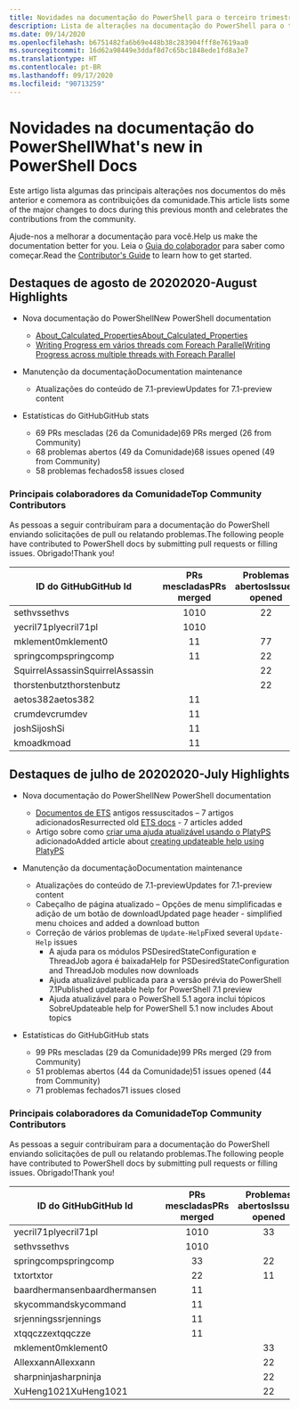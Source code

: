 ```yaml
---
title: Novidades na documentação do PowerShell para o terceiro trimestre de 2020
description: Lista de alterações na documentação do PowerShell para o terceiro trimestre de 2020
ms.date: 09/14/2020
ms.openlocfilehash: b6751482fa6b69e448b38c283904fff8e7619aa0
ms.sourcegitcommit: 16d62a98449e3ddaf8d7c65bc1848ede1fd8a3e7
ms.translationtype: HT
ms.contentlocale: pt-BR
ms.lasthandoff: 09/17/2020
ms.locfileid: "90713259"
---
```

# <a name="whats-new-in-powershell-docs"></a><span data-ttu-id="a7cf2-103">Novidades na documentação do PowerShell</span><span class="sxs-lookup"><span data-stu-id="a7cf2-103">What's new in PowerShell Docs</span></span>

<span data-ttu-id="a7cf2-104">Este artigo lista algumas das principais alterações nos documentos do mês anterior e comemora as contribuições da comunidade.</span><span class="sxs-lookup"><span data-stu-id="a7cf2-104">This article lists some of the major changes to docs during this previous month and celebrates the contributions from the community.</span></span>

<span data-ttu-id="a7cf2-105">Ajude-nos a melhorar a documentação para você.</span><span class="sxs-lookup"><span data-stu-id="a7cf2-105">Help us make the documentation better for you.</span></span> <span data-ttu-id="a7cf2-106">Leia o [Guia do colaborador][contrib] para saber como começar.</span><span class="sxs-lookup"><span data-stu-id="a7cf2-106">Read the [Contributor's Guide][contrib] to learn how to get started.</span></span>

## <a name="2020-august-highlights"></a><span data-ttu-id="a7cf2-107">Destaques de agosto de 2020</span><span class="sxs-lookup"><span data-stu-id="a7cf2-107">2020-August Highlights</span></span>

- <span data-ttu-id="a7cf2-108">Nova documentação do PowerShell</span><span class="sxs-lookup"><span data-stu-id="a7cf2-108">New PowerShell documentation</span></span>
  - [<span data-ttu-id="a7cf2-109">About_Calculated_Properties</span><span class="sxs-lookup"><span data-stu-id="a7cf2-109">About_Calculated_Properties</span></span>](/powershell/module/microsoft.powershell.core/about/about_calculated_properties)
  - [<span data-ttu-id="a7cf2-110">Writing Progress em vários threads com Foreach Parallel</span><span class="sxs-lookup"><span data-stu-id="a7cf2-110">Writing Progress across multiple threads with Foreach Parallel</span></span>](/powershell/scripting/learn/deep-dives/write-progress-across-multiple-threads)
- <span data-ttu-id="a7cf2-111">Manutenção da documentação</span><span class="sxs-lookup"><span data-stu-id="a7cf2-111">Documentation maintenance</span></span>
  - <span data-ttu-id="a7cf2-112">Atualizações do conteúdo de 7.1-preview</span><span class="sxs-lookup"><span data-stu-id="a7cf2-112">Updates for 7.1-preview content</span></span>

- <span data-ttu-id="a7cf2-113">Estatísticas do GitHub</span><span class="sxs-lookup"><span data-stu-id="a7cf2-113">GitHub stats</span></span>
  - <span data-ttu-id="a7cf2-114">69 PRs mescladas (26 da Comunidade)</span><span class="sxs-lookup"><span data-stu-id="a7cf2-114">69 PRs merged (26 from Community)</span></span>
  - <span data-ttu-id="a7cf2-115">68 problemas abertos (49 da Comunidade)</span><span class="sxs-lookup"><span data-stu-id="a7cf2-115">68 issues opened (49 from Community)</span></span>
  - <span data-ttu-id="a7cf2-116">58 problemas fechados</span><span class="sxs-lookup"><span data-stu-id="a7cf2-116">58 issues closed</span></span>

### <a name="top-community-contributors"></a><span data-ttu-id="a7cf2-117">Principais colaboradores da Comunidade</span><span class="sxs-lookup"><span data-stu-id="a7cf2-117">Top Community Contributors</span></span>

<span data-ttu-id="a7cf2-118">As pessoas a seguir contribuíram para a documentação do PowerShell enviando solicitações de pull ou relatando problemas.</span><span class="sxs-lookup"><span data-stu-id="a7cf2-118">The following people have contributed to PowerShell docs by submitting pull requests or filling issues.</span></span> <span data-ttu-id="a7cf2-119">Obrigado!</span><span class="sxs-lookup"><span data-stu-id="a7cf2-119">Thank you!</span></span>

|    <span data-ttu-id="a7cf2-120">ID do GitHub</span><span class="sxs-lookup"><span data-stu-id="a7cf2-120">GitHub Id</span></span>     | <span data-ttu-id="a7cf2-121">PRs mescladas</span><span class="sxs-lookup"><span data-stu-id="a7cf2-121">PRs merged</span></span> | <span data-ttu-id="a7cf2-122">Problemas abertos</span><span class="sxs-lookup"><span data-stu-id="a7cf2-122">Issues opened</span></span> |
| ---------------- | :--------: | :-----------: |
| <span data-ttu-id="a7cf2-123">sethvs</span><span class="sxs-lookup"><span data-stu-id="a7cf2-123">sethvs</span></span>           |     <span data-ttu-id="a7cf2-124">10</span><span class="sxs-lookup"><span data-stu-id="a7cf2-124">10</span></span>     |       <span data-ttu-id="a7cf2-125">2</span><span class="sxs-lookup"><span data-stu-id="a7cf2-125">2</span></span>       |
| <span data-ttu-id="a7cf2-126">yecril71pl</span><span class="sxs-lookup"><span data-stu-id="a7cf2-126">yecril71pl</span></span>       |     <span data-ttu-id="a7cf2-127">10</span><span class="sxs-lookup"><span data-stu-id="a7cf2-127">10</span></span>     |               |
| <span data-ttu-id="a7cf2-128">mklement0</span><span class="sxs-lookup"><span data-stu-id="a7cf2-128">mklement0</span></span>        |     <span data-ttu-id="a7cf2-129">1</span><span class="sxs-lookup"><span data-stu-id="a7cf2-129">1</span></span>      |       <span data-ttu-id="a7cf2-130">7</span><span class="sxs-lookup"><span data-stu-id="a7cf2-130">7</span></span>       |
| <span data-ttu-id="a7cf2-131">springcomp</span><span class="sxs-lookup"><span data-stu-id="a7cf2-131">springcomp</span></span>       |     <span data-ttu-id="a7cf2-132">1</span><span class="sxs-lookup"><span data-stu-id="a7cf2-132">1</span></span>      |       <span data-ttu-id="a7cf2-133">2</span><span class="sxs-lookup"><span data-stu-id="a7cf2-133">2</span></span>       |
| <span data-ttu-id="a7cf2-134">SquirrelAssassin</span><span class="sxs-lookup"><span data-stu-id="a7cf2-134">SquirrelAssassin</span></span> |            |       <span data-ttu-id="a7cf2-135">2</span><span class="sxs-lookup"><span data-stu-id="a7cf2-135">2</span></span>       |
| <span data-ttu-id="a7cf2-136">thorstenbutz</span><span class="sxs-lookup"><span data-stu-id="a7cf2-136">thorstenbutz</span></span>     |            |       <span data-ttu-id="a7cf2-137">2</span><span class="sxs-lookup"><span data-stu-id="a7cf2-137">2</span></span>       |
| <span data-ttu-id="a7cf2-138">aetos382</span><span class="sxs-lookup"><span data-stu-id="a7cf2-138">aetos382</span></span>         |     <span data-ttu-id="a7cf2-139">1</span><span class="sxs-lookup"><span data-stu-id="a7cf2-139">1</span></span>      |               |
| <span data-ttu-id="a7cf2-140">crumdev</span><span class="sxs-lookup"><span data-stu-id="a7cf2-140">crumdev</span></span>          |     <span data-ttu-id="a7cf2-141">1</span><span class="sxs-lookup"><span data-stu-id="a7cf2-141">1</span></span>      |               |
| <span data-ttu-id="a7cf2-142">joshSi</span><span class="sxs-lookup"><span data-stu-id="a7cf2-142">joshSi</span></span>           |     <span data-ttu-id="a7cf2-143">1</span><span class="sxs-lookup"><span data-stu-id="a7cf2-143">1</span></span>      |               |
| <span data-ttu-id="a7cf2-144">kmoad</span><span class="sxs-lookup"><span data-stu-id="a7cf2-144">kmoad</span></span>            |     <span data-ttu-id="a7cf2-145">1</span><span class="sxs-lookup"><span data-stu-id="a7cf2-145">1</span></span>      |               |

## <a name="2020-july-highlights"></a><span data-ttu-id="a7cf2-146">Destaques de julho de 2020</span><span class="sxs-lookup"><span data-stu-id="a7cf2-146">2020-July Highlights</span></span>

- <span data-ttu-id="a7cf2-147">Nova documentação do PowerShell</span><span class="sxs-lookup"><span data-stu-id="a7cf2-147">New PowerShell documentation</span></span>
  - <span data-ttu-id="a7cf2-148">[Documentos de ETS](/powershell/scripting/developer/ets/overview) antigos ressuscitados – 7 artigos adicionados</span><span class="sxs-lookup"><span data-stu-id="a7cf2-148">Resurrected old [ETS docs](/powershell/scripting/developer/ets/overview) - 7 articles added</span></span>
  - <span data-ttu-id="a7cf2-149">Artigo sobre como [criar uma ajuda atualizável usando o PlatyPS](/powershell/scripting/dev-cross-plat/create-help-using-platyps) adicionado</span><span class="sxs-lookup"><span data-stu-id="a7cf2-149">Added article about [creating updateable help using PlatyPS](/powershell/scripting/dev-cross-plat/create-help-using-platyps)</span></span>
- <span data-ttu-id="a7cf2-150">Manutenção da documentação</span><span class="sxs-lookup"><span data-stu-id="a7cf2-150">Documentation maintenance</span></span>
  - <span data-ttu-id="a7cf2-151">Atualizações do conteúdo de 7.1-preview</span><span class="sxs-lookup"><span data-stu-id="a7cf2-151">Updates for 7.1-preview content</span></span>
  - <span data-ttu-id="a7cf2-152">Cabeçalho de página atualizado – Opções de menu simplificadas e adição de um botão de download</span><span class="sxs-lookup"><span data-stu-id="a7cf2-152">Updated page header - simplified menu choices and added a download button</span></span>
  - <span data-ttu-id="a7cf2-153">Correção de vários problemas de `Update-Help`</span><span class="sxs-lookup"><span data-stu-id="a7cf2-153">Fixed several `Update-Help` issues</span></span>
    - <span data-ttu-id="a7cf2-154">A ajuda para os módulos PSDesiredStateConfiguration e ThreadJob agora é baixada</span><span class="sxs-lookup"><span data-stu-id="a7cf2-154">Help for PSDesiredStateConfiguration and ThreadJob modules now downloads</span></span>
    - <span data-ttu-id="a7cf2-155">Ajuda atualizável publicada para a versão prévia do PowerShell 7.1</span><span class="sxs-lookup"><span data-stu-id="a7cf2-155">Published updateable help for PowerShell 7.1 preview</span></span>
    - <span data-ttu-id="a7cf2-156">Ajuda atualizável para o PowerShell 5.1 agora inclui tópicos Sobre</span><span class="sxs-lookup"><span data-stu-id="a7cf2-156">Updateable help for PowerShell 5.1 now includes About topics</span></span>

- <span data-ttu-id="a7cf2-157">Estatísticas do GitHub</span><span class="sxs-lookup"><span data-stu-id="a7cf2-157">GitHub stats</span></span>
  - <span data-ttu-id="a7cf2-158">99 PRs mescladas (29 da Comunidade)</span><span class="sxs-lookup"><span data-stu-id="a7cf2-158">99 PRs merged (29 from Community)</span></span>
  - <span data-ttu-id="a7cf2-159">51 problemas abertos (44 da Comunidade)</span><span class="sxs-lookup"><span data-stu-id="a7cf2-159">51 issues opened (44 from Community)</span></span>
  - <span data-ttu-id="a7cf2-160">71 problemas fechados</span><span class="sxs-lookup"><span data-stu-id="a7cf2-160">71 issues closed</span></span>

### <a name="top-community-contributors"></a><span data-ttu-id="a7cf2-161">Principais colaboradores da Comunidade</span><span class="sxs-lookup"><span data-stu-id="a7cf2-161">Top Community Contributors</span></span>

<span data-ttu-id="a7cf2-162">As pessoas a seguir contribuíram para a documentação do PowerShell enviando solicitações de pull ou relatando problemas.</span><span class="sxs-lookup"><span data-stu-id="a7cf2-162">The following people have contributed to PowerShell docs by submitting pull requests or filling issues.</span></span> <span data-ttu-id="a7cf2-163">Obrigado!</span><span class="sxs-lookup"><span data-stu-id="a7cf2-163">Thank you!</span></span>

|   <span data-ttu-id="a7cf2-164">ID do GitHub</span><span class="sxs-lookup"><span data-stu-id="a7cf2-164">GitHub Id</span></span>    | <span data-ttu-id="a7cf2-165">PRs mescladas</span><span class="sxs-lookup"><span data-stu-id="a7cf2-165">PRs merged</span></span> | <span data-ttu-id="a7cf2-166">Problemas abertos</span><span class="sxs-lookup"><span data-stu-id="a7cf2-166">Issues opened</span></span> |
| -------------- | :--------: | :-----------: |
| <span data-ttu-id="a7cf2-167">yecril71pl</span><span class="sxs-lookup"><span data-stu-id="a7cf2-167">yecril71pl</span></span>     |     <span data-ttu-id="a7cf2-168">10</span><span class="sxs-lookup"><span data-stu-id="a7cf2-168">10</span></span>     |       <span data-ttu-id="a7cf2-169">3</span><span class="sxs-lookup"><span data-stu-id="a7cf2-169">3</span></span>       |
| <span data-ttu-id="a7cf2-170">sethvs</span><span class="sxs-lookup"><span data-stu-id="a7cf2-170">sethvs</span></span>         |     <span data-ttu-id="a7cf2-171">10</span><span class="sxs-lookup"><span data-stu-id="a7cf2-171">10</span></span>     |               |
| <span data-ttu-id="a7cf2-172">springcomp</span><span class="sxs-lookup"><span data-stu-id="a7cf2-172">springcomp</span></span>     |     <span data-ttu-id="a7cf2-173">3</span><span class="sxs-lookup"><span data-stu-id="a7cf2-173">3</span></span>      |       <span data-ttu-id="a7cf2-174">2</span><span class="sxs-lookup"><span data-stu-id="a7cf2-174">2</span></span>       |
| <span data-ttu-id="a7cf2-175">txtor</span><span class="sxs-lookup"><span data-stu-id="a7cf2-175">txtor</span></span>          |     <span data-ttu-id="a7cf2-176">2</span><span class="sxs-lookup"><span data-stu-id="a7cf2-176">2</span></span>      |       <span data-ttu-id="a7cf2-177">1</span><span class="sxs-lookup"><span data-stu-id="a7cf2-177">1</span></span>       |
| <span data-ttu-id="a7cf2-178">baardhermansen</span><span class="sxs-lookup"><span data-stu-id="a7cf2-178">baardhermansen</span></span> |     <span data-ttu-id="a7cf2-179">1</span><span class="sxs-lookup"><span data-stu-id="a7cf2-179">1</span></span>      |               |
| <span data-ttu-id="a7cf2-180">skycommand</span><span class="sxs-lookup"><span data-stu-id="a7cf2-180">skycommand</span></span>     |     <span data-ttu-id="a7cf2-181">1</span><span class="sxs-lookup"><span data-stu-id="a7cf2-181">1</span></span>      |               |
| <span data-ttu-id="a7cf2-182">srjennings</span><span class="sxs-lookup"><span data-stu-id="a7cf2-182">srjennings</span></span>     |     <span data-ttu-id="a7cf2-183">1</span><span class="sxs-lookup"><span data-stu-id="a7cf2-183">1</span></span>      |               |
| <span data-ttu-id="a7cf2-184">xtqqczze</span><span class="sxs-lookup"><span data-stu-id="a7cf2-184">xtqqczze</span></span>       |     <span data-ttu-id="a7cf2-185">1</span><span class="sxs-lookup"><span data-stu-id="a7cf2-185">1</span></span>      |               |
| <span data-ttu-id="a7cf2-186">mklement0</span><span class="sxs-lookup"><span data-stu-id="a7cf2-186">mklement0</span></span>      |            |       <span data-ttu-id="a7cf2-187">3</span><span class="sxs-lookup"><span data-stu-id="a7cf2-187">3</span></span>       |
| <span data-ttu-id="a7cf2-188">Allexxann</span><span class="sxs-lookup"><span data-stu-id="a7cf2-188">Allexxann</span></span>      |            |       <span data-ttu-id="a7cf2-189">2</span><span class="sxs-lookup"><span data-stu-id="a7cf2-189">2</span></span>       |
| <span data-ttu-id="a7cf2-190">sharpninja</span><span class="sxs-lookup"><span data-stu-id="a7cf2-190">sharpninja</span></span>     |            |       <span data-ttu-id="a7cf2-191">2</span><span class="sxs-lookup"><span data-stu-id="a7cf2-191">2</span></span>       |
| <span data-ttu-id="a7cf2-192">XuHeng1021</span><span class="sxs-lookup"><span data-stu-id="a7cf2-192">XuHeng1021</span></span>     |            |       <span data-ttu-id="a7cf2-193">2</span><span class="sxs-lookup"><span data-stu-id="a7cf2-193">2</span></span>       |

<!-- Link references -->
[contrib]: contributing/overview.md
